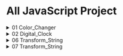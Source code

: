 # All JavaScript Project
<details >
<summary>01 Color_Changer</summary>
<br>


https://github.com/user-attachments/assets/fed994fd-5114-4d0a-8586-3241df858b4e
<br>
### Get Source Code
[Open Source Code](https://github.com/KanchanCS/js-project/tree/main/01_colorChanger)
</details>

<details >
<summary>02 Digital_Clock</summary>
<br>
   https://github.com/user-attachments/assets/9027ad8e-0dbc-4127-83e7-08f3abb0106d
    <br>
    
  ### Get Source Code
  [Open Source Code](https://github.com/KanchanCS/js-project/tree/main/07_String_Transform)

</details>
<details >
<summary>06 Transform_String</summary>
<br>
   https://github.com/user-attachments/assets/9027ad8e-0dbc-4127-83e7-08f3abb0106d
    <br>
    
  ### Get Source Code
  [Open Source Code](https://github.com/KanchanCS/js-project/tree/main/07_String_Transform)

</details>
<details >
<summary>07 Transform_String</summary>
<br>
   https://github.com/user-attachments/assets/9027ad8e-0dbc-4127-83e7-08f3abb0106d
    <br>
    
  ### Get Source Code
  [Open Source Code](https://github.com/KanchanCS/js-project/tree/main/07_String_Transform)

</details>







